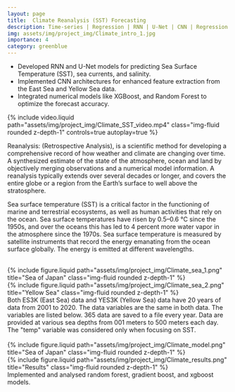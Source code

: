 ```yaml
---
layout: page
title:  Climate Reanalysis (SST) Forecasting
description: Time-series | Regression | RNN | U-Net | CNN | Regression | Numerical Data | Machine Learning
img: assets/img/project_img/Climate_intro_1.jpg
importance: 4
category: greenblue
---
```


*  Developed RNN and U-Net models for predicting Sea Surface Temperature (SST), sea currents, and salinity.
* Implemented CNN architectures for enhanced feature extraction from the East Sea and Yellow Sea data.
* Integrated numerical models like XGBoost, and Random Forest to optimize the forecast accuracy.

<div class="row mt-3 justify-content-sm-center">
    <div class="col-sm mt-3 mt-md-0">
        {% include video.liquid path="assets/img/project_img/Climate_SST_video.mp4" class="img-fluid rounded z-depth-1" controls=true autoplay=true %}
    </div>
</div>

Reanalysis: (Retrospective Analysis), is a scientific method for developing a comprehensive record of how weather and climate are changing over time. 
A synthesized estimate of the state of the atmosphere, ocean and land by objectively merging observations and a numerical model information. 
A reanalysis typically extends over several decades or longer, and covers the entire globe or a region from the Earth’s surface to well above the stratosphere.

Sea surface temperature (SST) is a critical factor in the functioning of marine and terrestrial ecosystems, as well as human activities that rely on the ocean.
Sea surface temperatures have risen by 0.5–0.6 °C since the 1950s, and over the oceans this has led to 4 percent more water vapor in the atmosphere since the 1970s.
Sea surface temperature is measured by satellite instruments that record the energy emanating from the ocean surface globally. The energy is emitted at different wavelengths.

<br/>
<div class="row justify-content-sm-center">
    <div class="col-sm-4 mt-3 mt-md-0">
        {% include figure.liquid path="assets/img/project_img/Climate_sea_1.png" title="Sea of Japan" class="img-fluid rounded z-depth-1" %}
    </div>
    <div class="col-sm-4 mt-3 mt-md-0">
        {% include figure.liquid path="assets/img/project_img/Climate_sea_2.png" title="Yellow Sea" class="img-fluid rounded z-depth-1" %}
    </div>
</div>
<div class="caption">
    Both ES3K (East Sea) data and YES3K (Yellow Sea) data have 20 years of data from 2001 to 2020. The data variables are the same in both data. The variables are listed below. 365 data are saved to a file every year. Data are provided at various sea depths from 001 meters to 500 meters each day. The "temp" variable was considered only when focusing on SST.
</div>
<br/>


<div class="row justify-content-sm-center">
    <div class="col-sm-5 mt-3 mt-md-0">
        {% include figure.liquid path="assets/img/project_img/Climate_model.png" title="Sea of Japan" class="img-fluid rounded z-depth-1" %}
    </div>
    <div class="col-sm-5 mt-3 mt-md-0">
        {% include figure.liquid path="assets/img/project_img/Climate_results.png" title="Results" class="img-fluid rounded z-depth-1" %}
    </div>
</div>
<div class="caption">
    Implemented and analysed random forest, gradient boost, and xgboost models.
</div>
<br/>